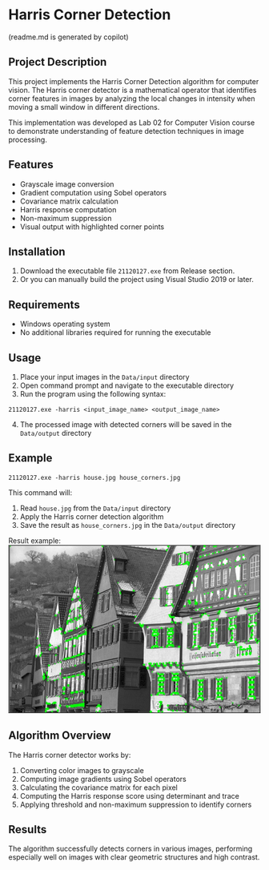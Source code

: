 # Harris Corner Detection

(readme.md is generated by copilot)

## Project Description

This project implements the Harris Corner Detection algorithm for computer vision. The Harris corner detector is a mathematical operator that identifies corner features in images by analyzing the local changes in intensity when moving a small window in different directions.

This implementation was developed as Lab 02 for Computer Vision course to demonstrate understanding of feature detection techniques in image processing.

## Features

- Grayscale image conversion
- Gradient computation using Sobel operators
- Covariance matrix calculation
- Harris response computation
- Non-maximum suppression
- Visual output with highlighted corner points

## Installation

1. Download the executable file `21120127.exe` from Release section.
2. Or you can manually build the project using Visual Studio 2019 or later.

## Requirements

- Windows operating system
- No additional libraries required for running the executable

## Usage

1. Place your input images in the `Data/input` directory
2. Open command prompt and navigate to the executable directory
3. Run the program using the following syntax:

```
21120127.exe -harris <input_image_name> <output_image_name>
```

4. The processed image with detected corners will be saved in the `Data/output` directory

## Example

```
21120127.exe -harris house.jpg house_corners.jpg
```

This command will:
1. Read `house.jpg` from the `Data/input` directory
2. Apply the Harris corner detection algorithm
3. Save the result as `house_corners.jpg` in the `Data/output` directory

Result example:
![Example Result](attachments/house_corners.jpg)

## Algorithm Overview

The Harris corner detector works by:
1. Converting color images to grayscale
2. Computing image gradients using Sobel operators
3. Calculating the covariance matrix for each pixel
4. Computing the Harris response score using determinant and trace
5. Applying threshold and non-maximum suppression to identify corners

## Results

The algorithm successfully detects corners in various images, performing especially well on images with clear geometric structures and high contrast.